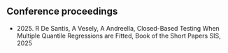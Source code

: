 ## Conference proceedings

<ul style="margin:0 0 5px;">
  <li><autocolor>2025. R De Santis, A Vesely, A Andreella, Closed-Based Testing When Multiple Quantile Regressions are Fitted, Book of the Short Papers SIS, 2025</autocolor></li>
</ul>

